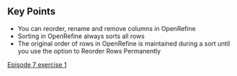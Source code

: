 ## Key Points

- You can reorder, rename and remove columns in OpenRefine
- Sorting in OpenRefine always sorts all rows
- The original order of rows in OpenRefine is maintained during a sort until you use the option to Reorder Rows Permanently

[Episode 7 exercise 1](episode7_ex1.md)
